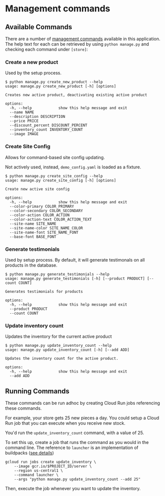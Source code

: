 # Management commands

## Available Commands

There are a number of [management commands](https://docs.djangoproject.com/en/stable/howto/custom-management-commands/) available in this application. The help text for each can be retrieved by using `python manage.py` and checking each command under `[store]`: 


### Create a new product

Used by the setup process. 

```
$ python manage.py create_new_product --help
usage: manage.py create_new_product [-h] [options]

Creates new active product, deactivating existing active product

options:
  -h, --help            show this help message and exit
  --name NAME
  --description DESCRIPTION
  --price PRICE
  --discount_percent DISCOUNT_PERCENT
  --inventory_count INVENTORY_COUNT
  --image IMAGE
```

### Create Site Config

Allows for command-based site config updating. 

Not actively used, instead, `demo_config.yaml` is loaded as a fixture. 

```
$ python manage.py create_site_config --help
usage: manage.py create_site_config [-h] [options]

Create new active site config

options:
  -h, --help            show this help message and exit
  --color-primary COLOR_PRIMARY
  --color-secondary COLOR_SECONDARY
  --color-action COLOR_ACTION
  --color-action-text COLOR_ACTION_TEXT
  --site-name SITE_NAME
  --site-name-color SITE_NAME_COLOR
  --site-name-font SITE_NAME_FONT
  --base-font BASE_FONT
```

### Generate testimonials

Used by setup process. By default, it will generate testimonals on all products in the database. 


```
$ python manage.py generate_testimonials --help
usage: manage.py generate_testimonials [-h] [--product PRODUCT] [--count COUNT]

Generates testimonials for products

options:
  -h, --help            show this help message and exit
  --product PRODUCT
  --count COUNT
```

### Update inventory count

Updates the inventory for the current active product 

```
$ python manage.py update_inventory_count --help
usage: manage.py update_inventory_count [-h] [--add ADD]

Updates the inventory count for the active product.

options:
  -h, --help            show this help message and exit
  --add ADD
```

## Running Commands

These commands can be run adhoc by creating Cloud Run jobs referencing these commands. 

For example, your store gets 25 new pieces a day. You could setup a Cloud Run job that you can execute when you receive new stock. 

You'd run the `update_inventory_count` command, with a value of 25. 

To set this up, create a job that runs the command as you would in the command line. The reference to `launcher` is an implementation of buildpacks ([see details](https://cloud.google.com/blog/topics/developers-practitioners/running-database-migrations-cloud-run-jobs))

```
gcloud run jobs create update_inventory \
    --image gcr.io/$PROJECT_ID/server \
    --region us-central1 \
    --command launcher \
    --args "python manage.py update_inventory_count --add 25"
```

Then, execute the job whenever you want to update the inventory. 